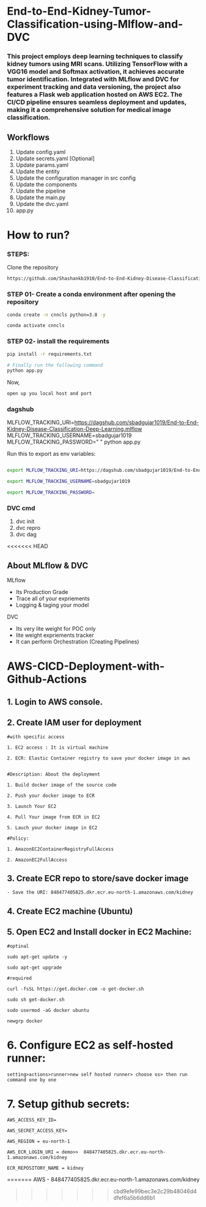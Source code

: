# End-to-End-Kidney-Tumor-Classification-using-Mlflow-and-DVC

### This project employs deep learning techniques to classify kidney tumors using MRI scans. Utilizing TensorFlow with a VGG16 model and Softmax activation, it achieves accurate tumor identification. Integrated with MLflow and DVC for experiment tracking and data versioning, the project also features a Flask web application hosted on AWS EC2. The CI/CD pipeline ensures seamless deployment and updates, making it a comprehensive solution for medical image classification.


## Workflows

1. Update config.yaml
2. Update secrets.yaml [Optional]
3. Update params.yaml
4. Update the entity
5. Update the configuration manager in src config
6. Update the components
7. Update the pipeline 
8. Update the main.py
9. Update the dvc.yaml
10. app.py

# How to run?
### STEPS:

Clone the repository

```bash
https://github.com/Shashankb1910/End-to-End-Kidney-Disease-Classification-Deep-Learning.git
```
### STEP 01- Create a conda environment after opening the repository

```bash
conda create -n cnncls python=3.8 -y
```

```bash
conda activate cnncls
```


### STEP 02- install the requirements
```bash
pip install -r requirements.txt
```

```bash
# Finally run the following command
python app.py
```

Now,
```bash
open up you local host and port
```




### dagshub

MLFLOW_TRACKING_URI=https://dagshub.com/sbadgujar1019/End-to-End-Kidney-Disease-Classification-Deep-Learning.mlflow 
MLFLOW_TRACKING_USERNAME=sbadgujar1019 
MLFLOW_TRACKING_PASSWORD=" "
python app.py

Run this to export as env variables:

```bash

export MLFLOW_TRACKING_URI=https://dagshub.com/sbadgujar1019/End-to-End-Kidney-Disease-Classification-Deep-Learning.mlflow 

export MLFLOW_TRACKING_USERNAME=sbadgujar1019 

export MLFLOW_TRACKING_PASSWORD=

```


### DVC cmd

1. dvc init
2. dvc repro
3. dvc dag


<<<<<<< HEAD
## About MLflow & DVC

MLflow

 - Its Production Grade
 - Trace all of your expriements
 - Logging & taging your model


DVC 

 - Its very lite weight for POC only
 - lite weight expriements tracker
 - It can perform Orchestration (Creating Pipelines)



# AWS-CICD-Deployment-with-Github-Actions

## 1. Login to AWS console.

## 2. Create IAM user for deployment

	#with specific access

	1. EC2 access : It is virtual machine

	2. ECR: Elastic Container registry to save your docker image in aws


	#Description: About the deployment

	1. Build docker image of the source code

	2. Push your docker image to ECR

	3. Launch Your EC2 

	4. Pull Your image from ECR in EC2

	5. Lauch your docker image in EC2

	#Policy:

	1. AmazonEC2ContainerRegistryFullAccess

	2. AmazonEC2FullAccess

	
## 3. Create ECR repo to store/save docker image
    - Save the URI: 848477405825.dkr.ecr.eu-north-1.amazonaws.com/kidney

	
## 4. Create EC2 machine (Ubuntu) 

## 5. Open EC2 and Install docker in EC2 Machine:
	
	
	#optinal

	sudo apt-get update -y

	sudo apt-get upgrade
	
	#required

	curl -fsSL https://get.docker.com -o get-docker.sh

	sudo sh get-docker.sh

	sudo usermod -aG docker ubuntu

	newgrp docker
	
# 6. Configure EC2 as self-hosted runner:
    setting>actions>runner>new self hosted runner> choose os> then run command one by one


# 7. Setup github secrets:

    AWS_ACCESS_KEY_ID=

    AWS_SECRET_ACCESS_KEY=

    AWS_REGION = eu-north-1

    AWS_ECR_LOGIN_URI = demo>>  848477405825.dkr.ecr.eu-north-1.amazonaws.com/kidney

    ECR_REPOSITORY_NAME = kidney

=======
AWS - 848477405825.dkr.ecr.eu-north-1.amazonaws.com/kidney
>>>>>>> cbd9efe99bec3e2c29b48046d4dfef6a5b6dd6b1
